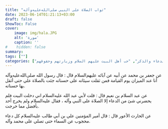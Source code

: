 ```yaml
---
title: "ثواب الصلاة على النبي صلى‌الله‌عليه‌وآله"
date: 2023-06-14T01:21:13+03:00
draft: false
ShowToc: False
cover:
    image: img/hala.JPG
    alt: 'صورة'
    caption: ''
#    hidden: false
summary: 
tags: [""]
categories: ["الدعاء والذكر", "حب أهل البيت عليهم السلام وزيارتهم وحقوقهم"]
---
```

عن جعفر بن محمد عن أبيه عن آبائه عليهم‌السلام
قال : قال رسول الله صلى‌الله‌عليه‌وآله أنا عند الميزان يوم القيامة فمن ثقلت سيئاته
على حسناته جئت بالصلاة علي حتى أثقل بها حسناته.

عن عبد السلام بن نعيم قال : قلت
لأبي عبد الله عليه‌السلام اني دخلت البيت فلم يحضرني شئ من الدعاء إلا
الصلاة على النبي وآله ، فقال عليه‌السلام ولم يخرج أحد بأفضل مما خرجت.

عن الحارث الأعور
قال : قال أمير المؤمنين علي بن أبي طالب عليه‌السلام كل دعاء محجوب عن
السماء حتى تصلي على محمد وآله.

